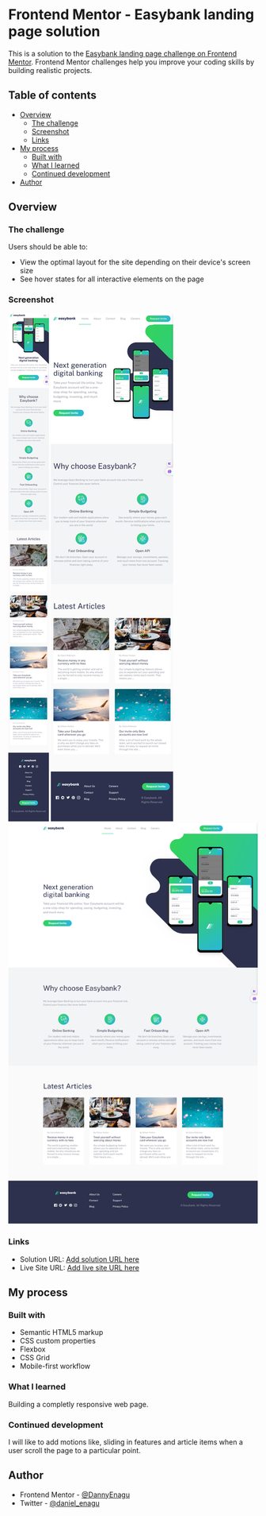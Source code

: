 # Frontend Mentor - Easybank landing page solution

This is a solution to the [Easybank landing page challenge on Frontend Mentor](https://www.frontendmentor.io/challenges/easybank-landing-page-WaUhkoDN). Frontend Mentor challenges help you improve your coding skills by building realistic projects. 

## Table of contents

- [Overview](#overview)
  - [The challenge](#the-challenge)
  - [Screenshot](#screenshot)
  - [Links](#links)
- [My process](#my-process)
  - [Built with](#built-with)
  - [What I learned](#what-i-learned)
  - [Continued development](#continued-development)
- [Author](#author)

## Overview

### The challenge

Users should be able to:

- View the optimal layout for the site depending on their device's screen size
- See hover states for all interactive elements on the page

### Screenshot
![Small Screen](./screenshots/mobile-screen.png)
![Medium Screen](./screenshots/tablet-screen.png)
![Large Screen](./screenshots/desktop-screen.png)

### Links

- Solution URL: [Add solution URL here](https://www.frontendmentor.io/challenges/easybank-landing-page-WaUhkoDN/hub)
- Live Site URL: [Add live site URL here](https://easybank-landing-page-zeta-eight.vercel.app/)

## My process

### Built with

- Semantic HTML5 markup
- CSS custom properties
- Flexbox
- CSS Grid
- Mobile-first workflow

### What I learned

Building a completly responsive web page.

### Continued development

I will like to add motions like, sliding in features and article items
when a user scroll the page to a particular point.

## Author

- Frontend Mentor - [@DannyEnagu](https://www.frontendmentor.io/profile/DannyEnagu)
- Twitter - [@daniel_enagu](https://www.twitter.com/daniel_enagu)